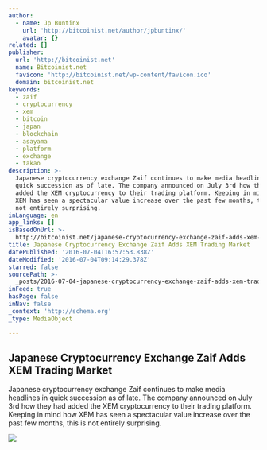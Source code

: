 ```yaml
---
author:
  - name: Jp Buntinx
    url: 'http://bitcoinist.net/author/jpbuntinx/'
    avatar: {}
related: []
publisher:
  url: 'http://bitcoinist.net'
  name: Bitcoinist.net
  favicon: 'http://bitcoinist.net/wp-content/favicon.ico'
  domain: bitcoinist.net
keywords:
  - zaif
  - cryptocurrency
  - xem
  - bitcoin
  - japan
  - blockchain
  - asayama
  - platform
  - exchange
  - takao
description: >-
  Japanese cryptocurrency exchange Zaif continues to make media headlines in
  quick succession as of late. The company announced on July 3rd how they had
  added the XEM cryptocurrency to their trading platform. Keeping in mind how
  XEM has seen a spectacular value increase over the past few months, this is
  not entirely surprising.
inLanguage: en
app_links: []
isBasedOnUrl: >-
  http://bitcoinist.net/japanese-cryptocurrency-exchange-zaif-adds-xem-trading-market/
title: Japanese Cryptocurrency Exchange Zaif Adds XEM Trading Market
datePublished: '2016-07-04T16:57:53.838Z'
dateModified: '2016-07-04T09:14:29.378Z'
starred: false
sourcePath: >-
  _posts/2016-07-04-japanese-cryptocurrency-exchange-zaif-adds-xem-trading-marke.md
inFeed: true
hasPage: false
inNav: false
_context: 'http://schema.org'
_type: MediaObject

---
```

<article style=""><h1>Japanese Cryptocurrency Exchange Zaif Adds XEM Trading Market</h1><p>Japanese cryptocurrency exchange Zaif continues to make media headlines in quick succession as of late. The company announced on July 3rd how they had added the XEM cryptocurrency to their trading platform. Keeping in mind how XEM has seen a spectacular value increase over the past few months, this is not entirely surprising.</p><img src="http://bitcoinist.net/wp-content/uploads/2016/07/NEM.png" /></article>